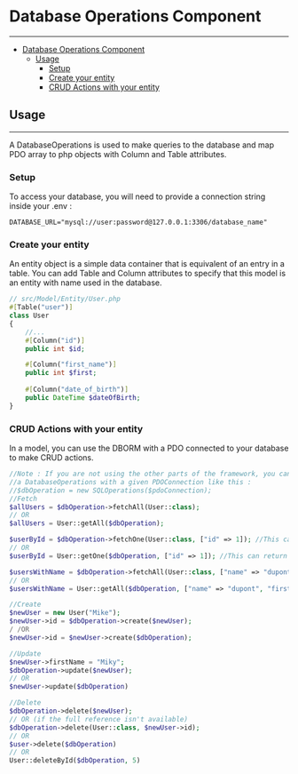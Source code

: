 # Database Operations Component

___
<!-- TOC -->
* [Database Operations Component](#database-operations-component)
  * [Usage](#usage)
    * [Setup](#setup)
    * [Create your entity](#create-your-entity)
    * [CRUD Actions with your entity](#crud-actions-with-your-entity)
<!-- TOC -->


## Usage
___
A DatabaseOperations is used to make queries to the database and map PDO array to php objects with Column and Table attributes.

### Setup
To access your database, you will need to provide a connection string inside your .env :
```dotenv
DATABASE_URL="mysql://user:password@127.0.0.1:3306/database_name"
```

### Create your entity

An entity object is a simple data container that is equivalent of an entry in a table.
You can add Table and Column attributes to specify that this model is an entity with name used in the database.

```php
// src/Model/Entity/User.php
#[Table("user")]
class User
{
    //...
    #[Column("id")]
    public int $id;

    #[Column("first_name")]
    public int $first;
    
    #[Column("date_of_birth")]
    public DateTime $dateOfBirth;
}
```

### CRUD Actions with your entity
In a model, you can use the DBORM with a PDO connected to your database to make CRUD actions.
```php
//Note : If you are not using the other parts of the framework, you can also choose to instantiate
//a DatabaseOperations with a given PDOConnection like this :
//$dbOperation = new SQLOperations($pdoConnection);
//Fetch
$allUsers = $dbOperation->fetchAll(User::class);
// OR 
$allUsers = User::getAll($dbOperation);

$userById = $dbOperation->fetchOne(User::class, ["id" => 1]); //This can return null if the user is not found. You can use fetchOneOrThrow to throw 404 instead.
// OR
$userById = User::getOne($dbOperation, ["id" => 1]); //This can return null if the user is not found. You can use fetchOneOrThrow to throw 404 instead.

$usersWithName = $dbOperation->fetchAll(User::class, ["name" => "dupont", "firstname" => "jean"]);
// OR
$usersWithName = User::getAll($dbOperation, ["name" => "dupont", "firstname" => "jean"]);

//Create
$newUser = new User("Mike");
$newUser->id = $dbOperation->create($newUser);
/ /OR 
$newUser->id = $newUser->create($dbOperation);

//Update
$newUser->firstName = "Miky";
$dbOperation->update($newUser);
// OR
$newUser->update($dbOperation)

//Delete
$dbOperation->delete($newUser);
// OR (if the full reference isn't available)
$dbOperation->delete(User::class, $newUser->id);
// OR
$user->delete($dbOperation)
// OR
User::deleteById($dbOperation, 5)
```
